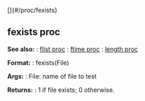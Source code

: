 []{#/proc/fexists}
  ## fexists proc
  **See also:**
  :   [flist proc](ref/proc/flist)
  :   [ftime proc](ref/proc/ftime)
  :   [length proc](ref/proc/length)
  <!-- -->
  **Format:**
  :   fexists(File)
  <!-- -->
  **Args:**
  :   File: name of file to test
  <!-- -->
  **Returns:**
  :   1 if file exists; 0 otherwise.